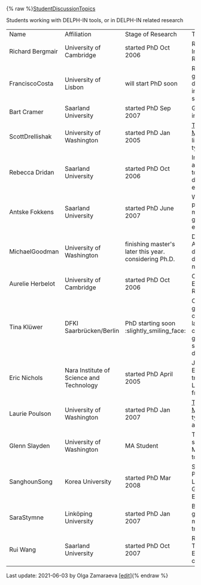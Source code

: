 {% raw %}[StudentDiscussionTopics](/StudentDiscussionTopics)

Students working with DELPH-IN tools, or in DELPH-IN related research

|                                    |                                          |                                                       |                                                                                                      |                                                                     |
|------------------------------------|------------------------------------------|-------------------------------------------------------|------------------------------------------------------------------------------------------------------|---------------------------------------------------------------------|
| Name                               | Affiliation                              | Stage of Research                                     | Topic/Field/Focus                                                                                    | Link                                                                |
| Richard Bergmair                   | University of Cambridge                  | started PhD Oct 2006                                  | Robust Textual Inference with RMRS                                                                   | [Home Page](http://richard.bergmair.eu/)                            |
| FranciscoCosta   | University of Lisbon                     | will start PhD soon                                   | Recently: grammar development, integration of shallow tools                                          |                                                                     |
| Bart Cramer                        | Saarland University                      | started PhD Sep 2007                                  | Grammar induction                                                                                    | [Home Page](http://www.coli.uni-saarland.de/~bcramer)               |
| ScottDrellishak | University of Washington                 | started PhD Jan 2005                                  | [The Grammar Matrix](https://blog.inductorsoftware.com/docsproto/matrix/MatrixTop) and linguistic typology                | [Home Page](http://students.washington.edu/sfd/)                    |
| Rebecca Dridan                     | Saarland University                      | started PhD Oct 2006                                  | Integrating deep and shallow NLP tools, robust deep parsing, evaluation                              | [Home Page](http://www.dridan.com/research)                         |
| Antske Fokkens                     | Saarland University                      | started PhD June 2007                                 | Word order phenomena for multilingual grammar engineering                                            | [Home Page](http://www.coli.uni-saarland.de/~afokkens)              |
| MichaelGoodman   | University of Washington                 | finishing master's later this year. considering Ph.D. | Deep Lexical Acquisition by day, grammar development by night                                        | <http://goodmami.org>                                               |
| Aurelie Herbelot                   | University of Cambridge                  | started PhD Oct 2006                                  | Ontology Extraction with RMRS                                                                        | [Home Page (in need of updating!)](http://www.cl.cam.ac.uk/~ah433/) |
| Tina Klüwer                        | DFKI Saarbrücken/Berlin                  | PhD starting soon :slightly\_smiling\_face:           | Currently grammar and controlled language checking, in general hybrid systems and dialogue           |                                                                     |
| Eric Nichols                       | Nara Institute of Science and Technology | started PhD April 2005                                | Japanese-English machine translation using LOGON framework                                           | <http://cl.naist.jp/~eric-n/>                                       |
| Laurie Poulson                     | University of Washington                 | started PhD Jan 2007                                  | [The Grammar Matrix](https://blog.inductorsoftware.com/docsproto/matrix/MatrixTop), linguistic typology, tense and aspect | [Home Page](http://staff.washington.edu/lpoulson/)                  |
| Glenn Slayden      | University of Washington                 | MA Student                                            | Thai-ERG-Thai semantic transfer MT and related tools                                                 | [Home Page](http://www.glennslayden.com/)                           |
| SanghounSong       | Korea University                         | started PhD Mar 2008                                  | Stochastic Processing for Large Corpora, Grammar Engineering                                         |                                                                     |
| SaraStymne           | Linköping University                     | started PhD Jan 2007                                  | Bilingual grammars in machine translation                                                            | [Home Page](http://www.ida.liu.se/~sarst)                           |
| Rui Wang                           | Saarland University                      | started PhD Oct 2007                                  | Recognizing Textual Entailment (might change :P)                                                     |                                                                     |

Last update: 2021-06-03 by Olga Zamaraeva [[edit](https://github.com/delph-in/docs/wiki/DelphinStudents/_edit)]{% endraw %}